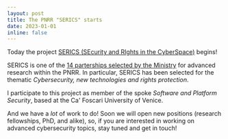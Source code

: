 ```yaml
---
layout: post
title: The PNRR "SERICS" starts
date: 2023-01-01
inline: false
---
```

Today the project [SERICS (SEcurity and RIghts in the CyberSpace)](https://www.cybersecurity360.it/news/progetto-serics-sostenere-la-ricerca-in-cyber-security-per-irrobustire-il-sistema-paese/) begins! 

SERICS is one of the [14 parterships selected by the Ministry](https://www.mur.gov.it/it/news/mercoledi-03082022/pnrr-mur-selezionati-i-14-partenariati-attivita-di-ricerca) for advanced research within the PNRR.
In particular, SERICS has been selected for the thematic *Cybersecurity, new technologies and rights protection*.

I participate to this project as member of the spoke *Software and Platform Security*, based at the Ca' Foscari University of Venice.  

And we have a *lot* of work to do! Soon we will open new positions (research fellowships, PhD, and alike), so, if you are interested in working on advanced cybersecurity topics, stay tuned and get in touch!